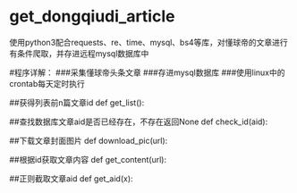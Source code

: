 # get_dongqiudi_article
使用python3配合requests、re、time、mysql、bs4等库，对懂球帝的文章进行有条件爬取，并存进远程mysql数据库中

#程序详解：
###采集懂球帝头条文章
###存进mysql数据库
###使用linux中的crontab每天定时执行

##获得列表前n篇文章id
    def get_list():

##查找数据库文章aid是否已经存在，不存在返回None
    def check_id(aid):

##下载文章封面图片
    def download_pic(url):

##根据id获取文章内容
    def get_content(url):

##正则截取文章aid
    def get_aid(x):
